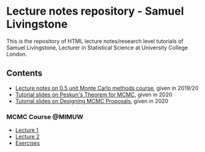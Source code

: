 # Lecture notes repository - Samuel Livingstone
This is the repository of HTML lecture notes/research level tutorials of Samuel Livingstone, Lecturer in Statistical Science at University College London.

## Contents

- [Lecture notes on 0.5 unit Monte Carlo methods course](https://sam0287.github.io/lecturenotes_main.html), given in 2019/20
- [Tutorial slides on Peskun's Theorem for MCMC](https://sam0287.github.io/probReadinggroup2020.html), given in 2020
- [Tutorial slides on Designing MCMC Proposals](https://sam0287.github.io/probReadinggroup2020-2.html), given in 2020

### MCMC Course @MIMUW

- [Lecture 1](https://sam0287.github.io/MCW_slides_lec1.html)
- [Lecture 2](https://sam0287.github.io/MCW_slides_lec2.html)
- [Exercises](https://sam0287.github.io/MCW_exercises.html)
